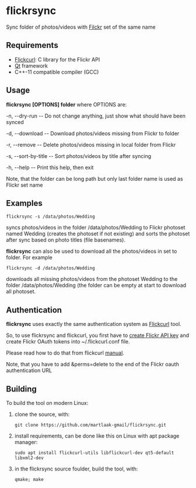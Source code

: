 # flickrsync

Sync folder of photos/videos with [Filckr](www.flickr.com) set of the same name

## Requirements

* [Flickcurl](http://librdf.org/flickcurl/): C library for the Flickr API
* [Qt](https://www.qt.io/) framework
* C++-11 compatible compiler (GCC)

## Usage
**flickrsync [OPTIONS] folder**
where OPTIONS are:

-n, --dry-run  --  Do not change anything, just show what should have been synced

-d, --download -- Download photos/videos missing from Flickr to folder

-r, --remove -- Delete photos/videos missing in local folder from Flickr

-s, --sort-by-title  -- Sort photos/videos by title after syncing

-h, --help -- Print this help, then exit

Note, that the folder can be long path but only last folder name is used as Flickr set name

## Examples
```flickrsync -s /data/photos/Wedding```

syncs photos/videos in the folder /data/photos/Wedding to Flickr photoset named Wedding (creates the photoset if not existing) and sorts the photoset after sync based on photo titles (file basenames).

**flickrsync** can also be used to download all the photos/videos in set to folder. For example

```flickrsync -d /data/photos/Wedding```

downloads all missing photos/videos from the photoset Wedding to the folder /data/photos/Wedding (the folder can be empty at start to download all photoset.

## Authentication
**flickrsync** uses exactly the same authentication system as [Flickcurl](http://librdf.org/flickcurl/) tool.

So, to use flickrsync and flickcurl, you first have to [create Flickr API key](https://www.flickr.com/services/apps/create/apply/) and create Flickr OAuth tokens into ~/.flickcurl.conf file.

Please read how to do that from flickcurl [manual](http://librdf.org/flickcurl/api/flickcurl-auth.html).

Note, that you have to add &perms=delete to the end of the Flickr oauth authentication URL

## Building
To build the tool on modern Linux:
 1. clone the source, with:
 
    ```git clone https://github.com/martlaak-gmail/flickrsync.git```
 
 2. install requirements, can be done like this on Linux with apt package manager:
 
    ```sudo apt install flickcurl-utils libflickcurl-dev qt5-default libxml2-dev```
  
 3. in the flickrsync source foulder, build the tool, with:
 
    ```qmake; make```
 
